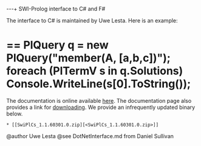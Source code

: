 ---+ SWI-Prolog interface to C# and F#

The interface to C# is maintained by Uwe Lesta.  Here is an example:

==
PlQuery q = new PlQuery("member(A, [a,b,c])");
foreach (PlTermV s in q.Solutions)
    Console.WriteLine(s[0].ToString());
==

The documentation is online available [here](http://www.lesta.de/prolog/swiplcs/Generated/Index.aspx).  The documentation page also
provides a link for [downloading](http://www.lesta.de/prolog/swiplcs/download/index.htm). 
We provide an infrequently updated binary below.

    * [[SwiPlCs_1.1.60301.0.zip][<SwiPlCs_1.1.60301.0.zip>]]

@author Uwe Lesta
@see DotNetInterface.md from Daniel Sullivan
